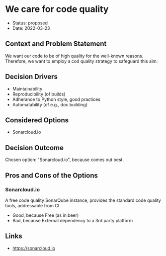 <!--
SPDX-FileCopyrightText: 2022 Guido Juckeland
SPDX-FileCopyrightText: 2022 Michael Meinel
SPDX-FileCopyrightText: 2022 Oliver Bertuch
SPDX-FileCopyrightText: 2022 Oliver Knodel
SPDX-FileCopyrightText: 2022 Stephan Druskat

SPDX-License-Identifier: CC-BY-SA-4.0
-->

# We care for code quality

* Status: proposed
* Date: 2022-03-23

## Context and Problem Statement

We want our code to be of high quality for the well-known reasons.
Therefore, we want to employ a cod quality strategy to safeguard this aim.

## Decision Drivers

* Maintainability
* Reproducibility (of builds)
* Adherance to Python style, good practices
* Automatability (of e.g., doc building)

## Considered Options

* Sonarcloud.io

## Decision Outcome

Chosen option: "Sonarcloud.io", because comes out best.

## Pros and Cons of the Options

### Sonarcloud.io

A free code quality SonarQube instance, provides the standard code quality tools, addressable from CI

* Good, because Free (as in beer)
* Bad, because External dependency to a 3rd party platform

## Links

* https://sonarcloud.io
